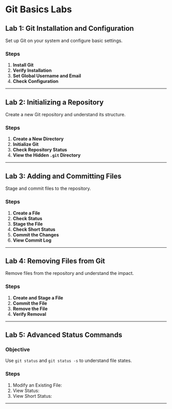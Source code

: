 # Git Basics Labs

## Lab 1: Git Installation and Configuration
Set up Git on your system and configure basic settings.

### Steps
1. **Install Git**
2. **Verify Installation**
3. **Set Global Username and Email**
4. **Check Configuration**
---

## Lab 2: Initializing a Repository
Create a new Git repository and understand its structure.

### Steps
1. **Create a New Directory**
2. **Initialize Git**
3. **Check Repository Status**
4. **View the Hidden `.git` Directory**

---

## Lab 3: Adding and Committing Files
Stage and commit files to the repository.

### Steps
1. **Create a File**
2. **Check Status**
3. **Stage the File**
4. **Check Short Status**
5. **Commit the Changes**
6. **View Commit Log**
---

## Lab 4: Removing Files from Git
Remove files from the repository and understand the impact.

### Steps
1. **Create and Stage a File**
2. **Commit the File**
3. **Remove the File**
4. **Verify Removal**
---

## Lab 5: Advanced Status Commands

### Objective
Use `git status` and `git status -s` to understand file states.

### Steps
1. Modify an Existing File:
2. View Status:
3. View Short Status:
---

